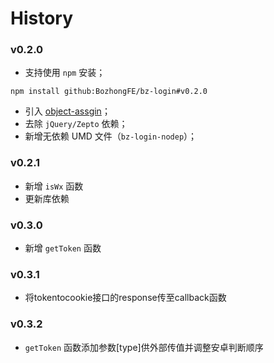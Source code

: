 # History

### v0.2.0
- 支持使用 `npm` 安装；
```shell
npm install github:BozhongFE/bz-login#v0.2.0
```
- 引入 [object-assgin](https://www.npmjs.com/package/object-assign)；
- 去除 `jQuery/Zepto` 依赖；
- 新增无依赖 UMD 文件（`bz-login-nodep`）；

### v0.2.1
- 新增 `isWx` 函数
- 更新库依赖

### v0.3.0
- 新增 `getToken` 函数

### v0.3.1
- 将tokentocookie接口的response传至callback函数

### v0.3.2
- `getToken` 函数添加参数[type]供外部传值并调整安卓判断顺序